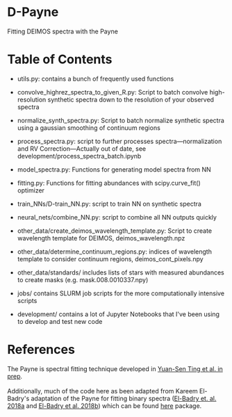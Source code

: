 # D-Payne
Fitting DEIMOS spectra with the Payne

# Table of Contents
* utils.py: contains a bunch of frequently used functions
* convolve_highrez_spectra_to_given_R.py: Script to batch convolve high-resolution synthetic spectra down to the resolution of your observed spectra
* normalize_synth_spectra.py: Script to batch normalize synthetic spectra using a gaussian smoothing of continuum regions
* process_spectra.py: script to further processes spectra—normalization and RV Correction—Actually out of date, see development/process_spectra_batch.ipynb
* model_spectra.py: Functions for generating model spectra from NN
* fitting.py: Functions for fitting abundances with scipy.curve_fit() optimizer

* train_NNs/D-train_NN.py: script to train NN on synthetic spectra
* neural_nets/combine_NN.py: script to combine all NN outputs quickly

* other_data/create_deimos_wavelength_template.py: Script to create wavelength template for DEIMOS, deimos_wavelength.npz
* other_data/determine_continuum_regions.py: indices of wavelength template to consider continuum regions, deimos_cont_pixels.npy
* other_data/standards/ includes lists of stars with measured abundances to create masks (e.g. mask.008.0010337.npy)

* jobs/ contains SLURM job scripts for the more computationally intensive scripts

* development/ contains a lot of Jupyter Notebooks that I've been using to develop and test new code

# References
The Payne is spectral fitting technique developed in [Yuan-Sen Ting et al. in prep](https://arxiv.org/abs/1804.01530).
</br> </br>
Additionally, much of the code here as been adapted from Kareem El-Badry's adaptation of the Payne for fitting binary spectra
([El-Badry et. al. 2018a](http://adsabs.harvard.edu/doi/10.1093/mnras/sty240) 
and [El-Badry et al. 2018b](http://adsabs.harvard.edu/abs/2018MNRAS.473.5043E)) which can be found
[here](https://github.com/kareemelbadry/binspec) package.
